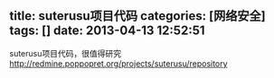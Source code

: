 title: suterusu项目代码
categories: [网络安全]
tags: []
date: 2013-04-13 12:52:51
---
suterusu项目代码，很值得研究
http://redmine.poppopret.org/projects/suterusu/repository